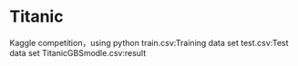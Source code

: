 # Titanic
Kaggle competition，using python
train.csv:Training data set
test.csv:Test data set
TitanicGBSmodle.csv:result
